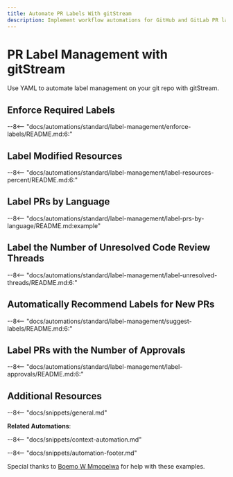 ```yaml
---
title: Automate PR Labels With gitStream
description: Implement workflow automations for GitHub and GitLab PR labels.
---
```

# PR Label Management with gitStream

Use YAML to automate label management on your git repo with gitStream.

<a name="enforce-required-labels"></a>
## Enforce Required Labels
--8<-- "docs/automations/standard/label-management/enforce-labels/README.md:6:"

<a name="label-changed-resources"></a>
## Label Modified Resources
--8<-- "docs/automations/standard/label-management/label-resources-percent/README.md:6:"

<a name="label-languages"></a>
## Label PRs by Language
--8<-- "docs/automations/standard/label-management/label-prs-by-language/README.md:example"

<a name="label-unresolved-threads"></a>
## Label the Number of Unresolved Code Review Threads
--8<-- "docs/automations/standard/label-management/label-unresolved-threads/README.md:6:"

<a name="suggest-labels"></a>
## Automatically Recommend Labels for New PRs
--8<-- "docs/automations/standard/label-management/suggest-labels/README.md:6:"

<a name="label-approvals"></a>
## Label PRs with the Number of Approvals
--8<-- "docs/automations/standard/label-management/label-approvals/README.md:6:"

## Additional Resources

--8<-- "docs/snippets/general.md"

**Related Automations**:

--8<-- "docs/snippets/context-automation.md"

--8<-- "docs/snippets/automation-footer.md"

Special thanks to [Boemo W Mmopelwa](https://github.com/xTrilton) for help with these examples.